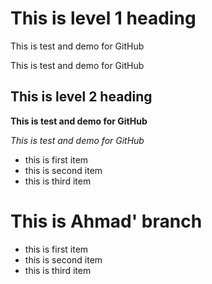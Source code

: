 # This is level 1 heading

This is test and demo for GitHub

This is test and demo for GitHub


## This is level 2 heading

**This is test and demo for GitHub**

_This is test and demo for GitHub_

- this is first item
- this is second item
- this is third item


# This is Ahmad' branch

- this is first item
- this is second item
- this is third item
